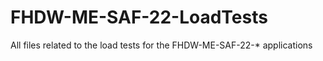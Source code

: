 # FHDW-ME-SAF-22-LoadTests
All files related to the load tests for the  FHDW-ME-SAF-22-* applications

